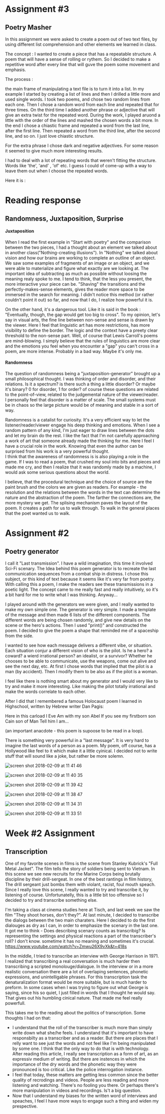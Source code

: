 #  Assignment #3
## Poetry Masher
In this assignment we were asked to create a poem out of two text files, by using different list comprehension and other elements we learned in class.

The concept :
I wanted to create a piece that has a repeatable structure. A poem that will have a sense of rolling or rythem. So I decided to make a repetitive word after every line that will guve the poem some movement and emphasis.


The process :

the main frame of manipulating a text file is to turn it into a list. In my example I started by creating a list of lines and then I drilled a little more and used single words.
I took two poems, and chose two random lines from each one.
Then I chose a random word from each line and repeated that for three times. On the third time I added another phrase or adjective that will give an extra twist for the repeated word.
During the work, I played aruond a little with the order of the lines and mashed the chosen words a bit more. 
In the end I chose a chiastic frame and repeated a word from the last line, after the first line. Then repeated a word from the third line, after the second line, and so on. 
I just love chiastic structure.

For the extra phrase I chose dark and negative adjectives. For some reason it seemed to give much more interesting results.

I had to deal with a lot of repeating words that weren't fitting the structure. Words like 'the', 'and' , 'of' etc. I guess I could of come-up with a way to leave them out when I choose the repeated words.  

Here it is :



# Reading response
## Randomness, Juxtaposition, Surprise

#### Juxtaposition
When I read the first example in "Start with poetry" and the comparison between the two pieces, I had a thought about an element we talked about in another class("Nothing-creating illusions"). In "Nothing" we talked about vision and how our brains are working to complete an outline of an object. We saw some examples of fragments of an image or an object, and we were able to materialize and figure what exactly are we looking at. The important idea of subtracting as much as possible without loosing the meaning realy spoke to me. I tend to think, that the less you present, the more interactive your piece can be.
"Shaving" the transitions and the perfectly-makes-sense elements, gives the reader more space to be immersed in the search for meaning. I didn't notice this method (or rather couldn't point it out) so far, and now that I do, I realize how powerful it is.

On the other hand, it's a dangerous tool. Like it is said in the book : "Eventually, though, the gap would get too big to cross". To my opinion, let's say in visual arts, the fine line between non-sense and sense is drawn by the viewer. Here I feel that linguistic art has more restrictions, has more visibility to define the border. The logic and the context have a preety clear threshold to the non-sense part. Well, of course that Lewis Carroll's poems are mind-blowing. I simply believe that the rules of linguistics are more clear and the emotions you feel when you encounter a "gap" you can't cross in a poem, are more intense. Probably in a bad way. Maybe it's only me.

#### Randomness
The question of randomness being a "juxtaposition-generator" brought up a small philosophical thought. I was thinking of order and disorder, and their relations. Is it a spectrum? is there such a thing a little disorder? Or maybe it's binary? 
0 for disorder, 1 for order? of course these questions are related to the point-of-view, related to the judgemental nature of the viewer/reader. I personally feel that disorder is a matter of scale. The small systems must be in chaos so the large picture would be of meaning and stable in a sort of way.  

Randomness is a catalist for curiosity. It's a very efficient way to let the listener/reader/viewer engage his deep thinking and emotions. When I see a random pattern of any kind, I'm just eager to draw lines between the dots and let my brain do the rest. I like the fact that I'm not carefully approaching a work of art that someone already made the thinking for me.
Here I feel I have a crucial role in the work. Knowing that even the author can be surprised from his work is a very powerful thought.  
I think that the awareness of randomness is is also playing a role in the game. If I was to read a poem, that crushed my soul into bits and pieces and made me cry, and then I realize that it was randomly made by a machine, I would ask some serious questions about the world.

I believe, that the procedural technique and the choice of source are the paint brush and the colors we are given as readers. For example - the resolution and the relations between the words in the text can determine the nature and the abstraction of the poem. The farther the connections are, the more mystery we get. The splising mechanism paves the layout of the poem.
It creates a path for us to walk through. To walk in the general places that the poet wanted us to walk.  

#  Assignment #2
## Poetry generator

I call it  "Last transmission".
I have a wild imagination, this time it involved Sci-Fi scenary.
The Idea behind this poem generator is to recreate the last communication sequences from a combat ship in distress.
I chose this subject, or this kind of text because it seems like it's very far from poetry. With calling this a poem, I make the readers see these transmissions in a poetic light. The concept came to me really fast and really intuitively, so it's a bit hard for me to write what I was thinking. Anyway...

I played around with the generators we were given, and I really wanted to make my own simple one.
The generator is very simple. I made a template of the message and then made 6 lists of the different components.
The different words are being chosen randomly, and give new details on the scene or the hero's actions. 
Then I used "print()" and constructed the poem. I decided to give the poem a shape that reminded me of a spaceship from the side. 

I wanted to see how each message delivers a different vibe, or situation. Each situation conjur a different vision of who is the pilot. Is he a hero? a coward? a wierd irrational person? an idealist, or a survivor? Whether he chooses to be able to communicate, use the weapons, come out alive and see the next day, etc.
At first I chose words that implied that the pilot is a man (by accident). Then I modify them to be also as if the pilot is a woman. 

I feel like there is nothing smart about my generator and I would very like to try and make it more interesting. Like making the pilot totally irrational and make the words correlate to each other.

After I did that I remembered a famous Holocaust poem I learned in Highschool, written by Hebrew writer Dan Pagis:

Here in this carload
I Eve
Am with my son Abel 
If you see my firstborn son
Cain son of Man
Tell him I am...

(an important anacdote - this poem is supoose to be read in a loop).

There is something very powerful in a "last message". It is very hard to imagine the last words of a person as a poem.
My poem, off course, has a Hollywood like feel to it which make it a little cyinical. I decided not to write stuff that will sound like a joke, but rather be more solemn.

![screen shot 2018-02-09 at 11 41 46](https://user-images.githubusercontent.com/31703048/36039238-e9ec16dc-0d8f-11e8-955b-efd3734d995d.png)



![screen shot 2018-02-09 at 11 40 35](https://user-images.githubusercontent.com/31703048/36039499-a831f648-0d90-11e8-9258-e2e2b61bb3d5.png)



![screen shot 2018-02-09 at 11 39 42](https://user-images.githubusercontent.com/31703048/36039575-e09dad4c-0d90-11e8-8372-51d9e593f836.png)



![screen shot 2018-02-09 at 11 38 47](https://user-images.githubusercontent.com/31703048/36039637-15a719ce-0d91-11e8-9c05-f3c67f7624b1.png)



![screen shot 2018-02-09 at 11 34 31](https://user-images.githubusercontent.com/31703048/36039676-36472fa2-0d91-11e8-87ea-8cc75db1daa8.png)



![screen shot 2018-02-09 at 11 33 51](https://user-images.githubusercontent.com/31703048/36039715-53046bdc-0d91-11e8-8d89-28459fad90a0.png)


# Week #2 Assignment
## Transcription

One of my favorite scenes in films is the scene from Stanley Kubrick's "Full Metal Jacket".
The film tells the story of soldiers being sent to Vietnam.
In this scene we see new recruits for the Marine Corps being brutally discipline by their drill-sergeat.
In one of the best rantings in film history, The drill sergeant just bombs them with violant, racist, foul mouth speach.
Since I really love this scene, I really wanted to try and transcribe it, by listening of course. 
Unfortunatelly, this is a little bit too offensive so I decided to try and transcribe something else.

I'm taking a class at cinema studies here at Tisch, and last week we saw the film "They shoot horses, don't they?".
At last minute, I decided to transcribe the dialogs between the two main charaters.
Here I decided to do the first dialouges as dry as I can, in order to emphasize the scenary in the last one.
It got me to think - Does describing scenary counts as transcribig? Is representing the settings and physical reactions a part of the transcriber's roll? I don't know. sometime it has no meaning and sometimes it's crucial. 
https://www.youtube.com/watch?v=Zmwu26X9vXk&t=418s

In the middle, I tried to transcribe an interview with George Harrison in 1971. I realized that transcribing
a real conversation is much harder then transcribing a scripted monolouge/dialogue. In the interview or in a more realistic conversation there are a lot of overlaping sentences, phonetic expressions, and unintelligable phrases. For this transcription task the denaturalization format would be more suitable, but is much harder to preform. In some cases when I was trying to figure out what George is saying, since his so quiet, I just filled in words that I thought he would say. That gives out his humbling cinical nature. That made me feel really powerfull.

This takes me to the reading about the politics of transcription. Some thoughts I had on that:
 - I understand that the roll of the transcriber is much more than simply write down what she/he feels. I understand that it's important to have responsbilty as a transcriber and as a reader. But there are places that I relly want to see just the words and not feel like I'm being manipulated by some one. I think that the only way to do that is with technology. After reading this article, I really see transcription as a form of art, as an expressiv medium of writing. But there are instences in which the importance of the dry words and the phonetic way they were pronounced is too critical. Like the police interrogation instance. 
 - I feel that today, these matters are getting less common since the better quality of recrodings and videos. People are less reading and more listening and watching. There's no fooling you there. Or perhaps there's more manipulation in videos and recordings. Is't a big question. 
 - Now that I understand my biases for the written word of interviews and speaches, I feel I have more ways to engage such a thing and widen my prespective.

